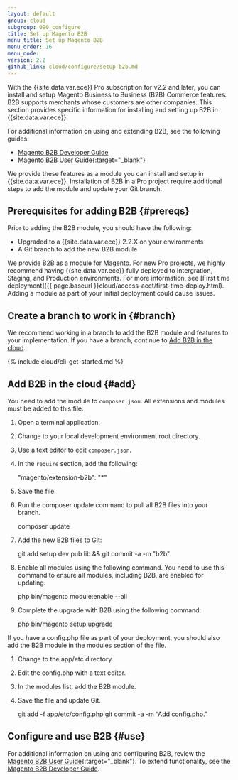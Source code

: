 ```yaml
---
layout: default
group: cloud
subgroup: 090_configure
title: Set up Magento B2B
menu_title: Set up Magento B2B
menu_order: 16
menu_node:
version: 2.2
github_link: cloud/configure/setup-b2b.md
---
```


With the {{site.data.var.ece}} Pro subscription for v2.2 and later, you can install and setup Magento Business to Business (B2B) Commerce features. B2B supports merchants whose customers are other companies. This section provides specific information for installing and setting up B2B in {{site.data.var.ece}}.

For additional information on using and extending B2B, see the following guides:

* [Magento B2B Developer Guide](http://devdocs.magento.com/guides/v2.2/b2b/bk-b2b.html)
* [Magento B2B User Guide](http://docs.magento.com/m2/b2b/user_guide/getting-started.html){:target="_blank"}

We provide these features as a module you can install and setup in {{site.data.var.ece}}. Installation of B2B in a Pro project require additional steps to add the module and update your Git branch.

## Prerequisites for adding B2B {#prereqs}
Prior to adding the B2B module, you should have the following:

* Upgraded to a {{site.data.var.ece}} 2.2.X on your environments
* A Git branch to add the new B2B module

We provide B2B as a module for Magento. For new Pro projects, we highly recommend having {{site.data.var.ece}} fully deployed to Intergration, Staging, and Production environments. For more information, see [First time deployment]({{ page.baseurl }}cloud/access-acct/first-time-deploy.html). Adding a module as part of your initial deployment could cause issues.

## Create a branch to work in {#branch}
We recommend working in a branch to add the B2B module and features to your implementation. If you have a branch, continue to [Add B2B in the cloud](#add).

{% include cloud/cli-get-started.md %}

## Add B2B in the cloud {#add}
You need to add the module to `composer.json`. All extensions and modules must be added to this file.

1. Open a terminal application.
2. Change to your local development environment root directory.
3. Use a text editor to edit `composer.json`.
4. In the `require` section, add the following:

    "magento/extension-b2b": "*"
5. Save the file.
6. Run the composer update command to pull all B2B files into your branch.

    composer update
4. Add the new B2B files to Git:

    git add setup dev pub lib && git commit -a -m "b2b"
5. Enable all modules using the following command. You need to use this command to ensure all modules, including B2B, are enabled for updating.

    php bin/magento module:enable --all

6. Complete the upgrade with B2B using the following command:

    php bin/magento setup:upgrade


If you have a config.php file as part of your deployment, you should also add the B2B module in the modules section of the file.

1. Change to the app/etc directory.
2. Edit the config.php with a text editor.
3. In the modules list, add the B2B module.
4. Save the file and update Git.

    git add -f app/etc/config.php
    git commit -a -m “Add config.php.”

## Configure and use B2B {#use}
For additional information on using and configuring B2B, review the [Magento B2B User Guide](http://docs.magento.com/m2/b2b/user_guide/getting-started.html){:target="_blank"}. To extend functionality, see the [Magento B2B Developer Guide](http://devdocs.magento.com/guides/v2.2/b2b/bk-b2b.html).

